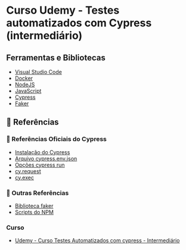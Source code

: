 # Curso Udemy - Testes automatizados com Cypress (intermediário)


## Ferramentas e Bibliotecas

- [Visual Studio Code]()
- [Docker]()
- [NodeJS]()
- [JavaScript]()
- [Cypress](https://docs.cypress.io)
- [Faker](https://www.npmjs.com/package/faker)




## 🔗 Referências

### 🔗 Referências Oficiais do Cypress
- [Instalação do Cypress](https://docs.cypress.io/guides/getting-started/installing-cypress#System-requirements)
- [Arquivo cypress.env.json](https://docs.cypress.io/guides/guides/environment-variables#Option-2-cypress-env-json)
- [Opções cypress run](https://docs.cypress.io/guides/guides/command-line#Commands)
- [cy.request](https://docs.cypress.io/api/commands/request#Syntax)
- [cy.exec](https://docs.cypress.io/api/commands/exec#Syntax)

### 🔗 Outras Referências
- [Biblioteca faker](https://www.npmjs.com/package/faker)
- [Scripts do NPM](https://docs.npmjs.com/cli/v7/using-npm/scripts) 

### Curso 
- [Udemy - Curso Testes Automatizados com cypress - Intermediário](https://www.udemy.com/course/testes-automatizados-com-cypress-intermediario/)